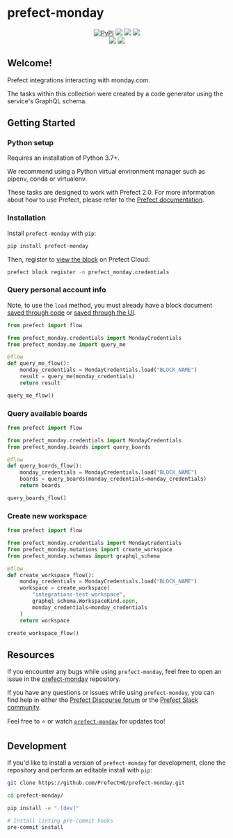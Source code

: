 # prefect-monday

<p align="center">
    <a href="https://pypi.python.org/pypi/prefect-monday/" alt="PyPI version">
        <img alt="PyPI" src="https://img.shields.io/pypi/v/prefect-monday?color=0052FF&labelColor=090422"></a>
    <a href="https://github.com/PrefectHQ/prefect-monday/" alt="Stars">
        <img src="https://img.shields.io/github/stars/PrefectHQ/prefect-monday?color=0052FF&labelColor=090422" /></a>
    <a href="https://pepy.tech/badge/prefect-monday/" alt="Downloads">
        <img src="https://img.shields.io/pypi/dm/prefect-monday?color=0052FF&labelColor=090422" /></a>
    <a href="https://github.com/PrefectHQ/prefect-monday/pulse" alt="Activity">
        <img src="https://img.shields.io/github/commit-activity/m/PrefectHQ/prefect-monday?color=0052FF&labelColor=090422" /></a>
    <br>
    <a href="https://prefect-community.slack.com" alt="Slack">
        <img src="https://img.shields.io/badge/slack-join_community-red.svg?color=0052FF&labelColor=090422&logo=slack" /></a>
    <a href="https://discourse.prefect.io/" alt="Discourse">
        <img src="https://img.shields.io/badge/discourse-browse_forum-red.svg?color=0052FF&labelColor=090422&logo=discourse" /></a>
</p>


## Welcome!

Prefect integrations interacting with monday.com.

The tasks within this collection were created by a code generator using the service's GraphQL schema.

## Getting Started

### Python setup

Requires an installation of Python 3.7+.

We recommend using a Python virtual environment manager such as pipenv, conda or virtualenv.

These tasks are designed to work with Prefect 2.0. For more information about how to use Prefect, please refer to the [Prefect documentation](https://orion-docs.prefect.io/).

### Installation

Install `prefect-monday` with `pip`:

```bash
pip install prefect-monday
```

Then, register to [view the block](https://orion-docs.prefect.io/ui/blocks/) on Prefect Cloud:

```bash
prefect block register -m prefect_monday.credentials
```

### Query personal account info

Note, to use the `load` method, you must already have a block document [saved through code](https://orion-docs.prefect.io/concepts/blocks/#saving-blocks) or [saved through the UI](https://orion-docs.prefect.io/ui/blocks/).

```python
from prefect import flow

from prefect_monday.credentials import MondayCredentials
from prefect_monday.me import query_me

@flow
def query_me_flow():
    monday_credentials = MondayCredentials.load("BLOCK_NAME")
    result = query_me(monday_credentials)
    return result

query_me_flow()
```

### Query available boards

```python
from prefect import flow

from prefect_monday.credentials import MondayCredentials
from prefect_monday.boards import query_boards

@flow
def query_boards_flow():
    monday_credentials = MondayCredentials.load("BLOCK_NAME")
    boards = query_boards(monday_credentials=monday_credentials)
    return boards

query_boards_flow()
```

### Create new workspace

```python
from prefect import flow

from prefect_monday.credentials import MondayCredentials
from prefect_monday.mutations import create_workspace
from prefect_monday.schemas import graphql_schema

@flow
def create_workspace_flow():
    monday_credentials = MondayCredentials.load("BLOCK_NAME")
    workspace = create_workspace(
        "integrations-test-workspace",
        graphql_schema.WorkspaceKind.open,
        monday_credentials=monday_credentials
    )
    return workspace

create_workspace_flow()
```

## Resources

If you encounter any bugs while using `prefect-monday`, feel free to open an issue in the [prefect-monday](https://github.com/PrefectHQ/prefect-monday) repository.

If you have any questions or issues while using `prefect-monday`, you can find help in either the [Prefect Discourse forum](https://discourse.prefect.io/) or the [Prefect Slack community](https://prefect.io/slack).

Feel free to ⭐️ or watch [`prefect-monday`](https://github.com/PrefectHQ/prefect-monday) for updates too!

## Development

If you'd like to install a version of `prefect-monday` for development, clone the repository and perform an editable install with `pip`:

```bash
git clone https://github.com/PrefectHQ/prefect-monday.git

cd prefect-monday/

pip install -e ".[dev]"

# Install linting pre-commit hooks
pre-commit install
```
